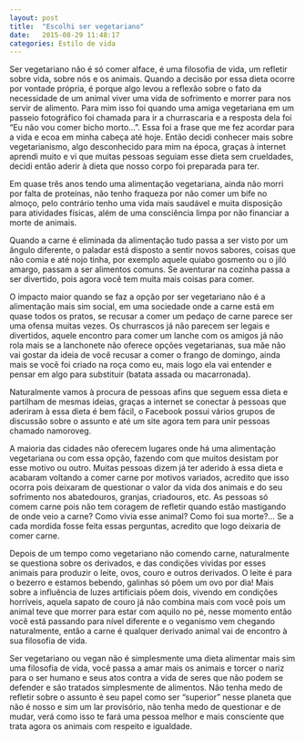 ```yaml
---
layout: post
title:  "Escolhi ser vegetariano"
date:   2015-08-29 11:48:17
categories: Estilo de vida
---
```


Ser vegetariano não é só comer alface, é uma filosofia de vida, um refletir sobre vida, sobre nós e os animais. Quando a decisão por essa dieta ocorre por vontade própria, é porque algo levou a reflexão sobre o fato da necessidade de um animal viver uma vida de sofrimento e morrer para nos servir de alimento. Para mim isso foi quando uma amiga vegetariana em um passeio fotográfico foi chamada para ir a churrascaria e a resposta dela foi “Eu não vou comer bicho morto…”. Essa foi a frase que me fez acordar para a vida e ecoa em minha cabeça até hoje. Então decidi conhecer mais sobre vegetarianismo, algo desconhecido para mim na época, graças à internet aprendi muito e vi que muitas pessoas seguiam esse dieta sem crueldades, decidi então aderir à dieta que nosso corpo foi preparada para ter.

Em quase três anos tendo uma alimentação vegetariana, ainda não morri por falta de proteínas, não tenho fraqueza por não comer um bife no almoço, pelo contrário tenho uma vida mais saudável e muita disposição para atividades físicas, além de uma consciência limpa por não financiar a morte de animais.

Quando  a carne é eliminada da alimentação tudo passa a ser visto por um ângulo diferente, o paladar está disposto a sentir novos sabores, coisas que não comia e até nojo tinha, por exemplo aquele quiabo gosmento ou o jiló amargo, passam a ser alimentos comuns. Se aventurar na cozinha passa a ser divertido, pois agora você tem muita mais coisas para comer.

O impacto maior quando se faz a opção por ser vegetariano não é a alimentação mais sim social, em uma sociedade onde a carne está em quase todos os pratos, se recusar a comer um pedaço de carne parece ser uma ofensa muitas vezes. Os churrascos já não parecem ser legais e divertidos, aquele encontro para comer um lanche com os amigos já não rola mais se a lanchonete não oferece opções vegetarianas, sua mãe não vai gostar da ideia de você recusar a comer o frango de domingo, ainda mais se você foi criado na roça como eu, mais logo ela vai entender e pensar em algo para substituir (batata assada ou macarronada).

Naturalmente vamos à procura de pessoas afins que seguem essa dieta e partilham de mesmas ideias, graças a internet se conectar à pessoas que aderiram à essa dieta é bem fácil, o Facebook possui vários grupos de discussão sobre o assunto e até um site agora tem para unir pessoas chamado namoroveg.

A maioria das cidades não oferecem lugares onde há uma alimentação vegetariana ou com essa opção, fazendo com que muitos desistam por esse motivo ou outro. Muitas pessoas dizem já ter aderido à essa dieta e acabaram voltando a comer carne por motivos variados, acredito que isso ocorra pois deixaram de questionar o valor da vida dos animais e do seu sofrimento nos abatedouros, granjas, criadouros, etc. As pessoas só comem carne pois não tem coragem de refletir quando estão mastigando de onde veio a carne? Como vivia esse animal? Como foi sua morte?… Se a cada mordida fosse feita essas perguntas, acredito que logo deixaria de comer carne.

Depois de um tempo como vegetariano não comendo carne, naturalmente se questiona sobre os derivados, e das condições vividas por esses animais para produzir o leite, ovos, couro e outros derivados. O leite é para o bezerro e estamos bebendo, galinhas só põem um ovo por dia! Mais sobre a influência de luzes artificiais põem dois, vivendo em condições horríveis, aquela sapato de couro já não combina mais com você pois um animal teve que morrer para estar com aquilo no pé, nesse momento então você está passando para nível diferente e o veganismo vem chegando naturalmente, então a carne é qualquer derivado animal vai de encontro à sua filosofia de vida.

Ser vegetariano ou vegan não é simplesmente uma dieta alimentar mais sim uma filosofia de vida, você passa a amar mais os animais e torcer o nariz para o ser humano e seus atos contra a vida de seres que não podem se defender e são tratados simplesmente de alimentos. Não tenha medo de refletir sobre o assunto é seu papel como ser “superior” nesse planeta que não é nosso e sim um lar provisório, não tenha medo de questionar e de mudar, verá como isso te fará uma pessoa melhor e mais consciente que trata agora os animais com respeito e igualdade.